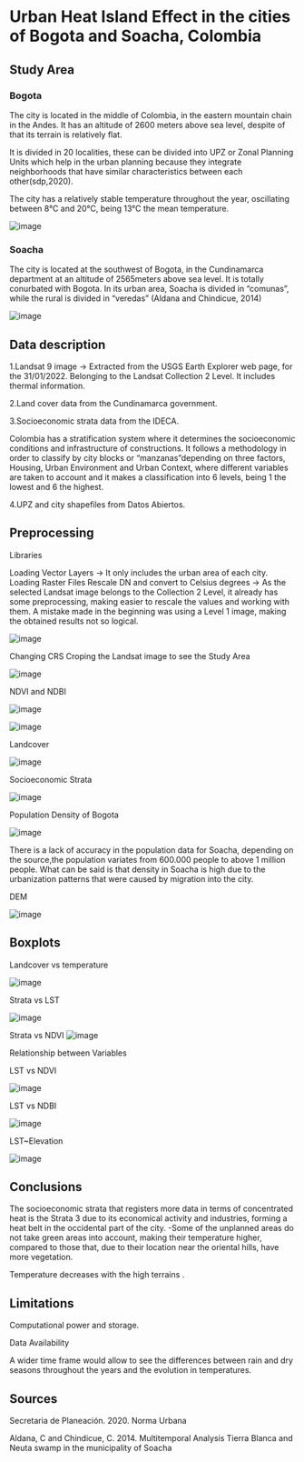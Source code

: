 # Urban Heat Island Effect in the cities of Bogota and Soacha, Colombia

## Study Area

### Bogota

The city is located in the middle of Colombia, in the eastern mountain chain in the Andes. It has an altitude of 2600 meters above sea level, despite of that its terrain is relatively flat.

It is divided in 20 localities, these can be divided into UPZ or Zonal Planning Units which help in the urban planning because they integrate neighborhoods that have similar characteristics between each other(sdp,2020).

The city has a relatively stable temperature throughout the year, oscillating between 8°C and 20°C, being 13°C the mean temperature.

![image](https://github.com/angiest1711/introduction-to-programming-/assets/119541571/3c2d2c8d-254c-4102-9ca0-d3cf8694663a)


### Soacha

The city is located at the southwest of Bogota, in the Cundinamarca department at an altitude of 2565meters above sea level. It is totally conurbated with Bogota. In its urban area, Soacha is divided in “comunas”, while the rural is divided in “veredas” (Aldana and Chindicue, 2014)

![image](https://github.com/angiest1711/introduction-to-programming-/assets/119541571/c79fdfe3-c92f-4ca5-a01f-dadb19faf5e3)


## Data description

1.Landsat 9 image -> Extracted from the USGS Earth Explorer web page, for the 31/01/2022. Belonging to the Landsat Collection 2 Level. It includes thermal information.

2.Land cover data from the Cundinamarca government.

3.Socioeconomic strata data from the IDECA.

Colombia has a stratification system where it determines the socioeconomic conditions and infrastructure of constructions. It follows a methodology in order to classify by city blocks or “manzanas”depending on three factors, Housing, Urban Environment and Urban Context, where different variables are taken to account and it makes a classification into 6 levels, being 1 the lowest and 6 the highest.

4.UPZ and city shapefiles from Datos Abiertos.

## Preprocessing

Libraries

Loading Vector Layers -> It only includes the urban area of each city.
Loading Raster Files
Rescale DN and convert to Celsius degrees -> As the selected Landsat image belongs to the Collection 2 Level, it already has some preprocessing, making easier to rescale the values and working with them. A mistake made in the beginning was using a Level 1 image, making the obtained results not so logical.

![image](https://github.com/angiest1711/introduction-to-programming-/assets/119541571/484eb349-8384-4027-8ebd-27c9a81cddb6)

Changing CRS
Croping the Landsat image to see the Study Area

![image](https://github.com/angiest1711/introduction-to-programming-/assets/119541571/27a0257a-bbc5-4850-8d66-fa2bd5377ee0)

NDVI and NDBI

![image](https://github.com/angiest1711/introduction-to-programming-/assets/119541571/2bbd331e-3cef-49c6-ac51-2f75e5ee2f7a)

![image](https://github.com/angiest1711/introduction-to-programming-/assets/119541571/4f4a4e22-916d-4175-b86a-a80c33eecf14)

Landcover

![image](https://github.com/angiest1711/introduction-to-programming-/assets/119541571/76898f94-6164-4d72-8d12-60169ef2ac31)

Socioeconomic Strata

![image](https://github.com/angiest1711/introduction-to-programming-/assets/119541571/ef879454-56a8-4d43-8657-6f20925d1415)


Population Density of Bogota

![image](https://github.com/angiest1711/introduction-to-programming-/assets/119541571/67748d6b-1d8f-4fb9-9991-910a56734597)

There is a lack of accuracy in the population data for Soacha, depending on the source,the population variates from 600.000 people to above 1 million people. What can be said is that density in Soacha is high due to the urbanization patterns that were caused by migration into the city.

DEM

![image](https://github.com/angiest1711/introduction-to-programming-/assets/119541571/2fc3680c-2174-45ac-b122-aa7d11e6fab7)

## Boxplots

Landcover vs temperature

![image](https://github.com/angiest1711/introduction-to-programming-/assets/119541571/77d49504-cb98-4d22-89e7-5d7d79dfa8bd)

Strata vs LST

![image](https://github.com/angiest1711/introduction-to-programming-/assets/119541571/7dc3f60f-8d22-4059-8879-8cbee479744d)

Strata vs NDVI
![image](https://github.com/angiest1711/introduction-to-programming-/assets/119541571/a7a372a3-d38b-4c41-a211-9f92cf805255)



Relationship between Variables


LST vs NDVI

![image](https://github.com/angiest1711/introduction-to-programming-/assets/119541571/ac2f1e1a-6119-4a95-b5d8-e15946636268)

LST vs NDBI

![image](https://github.com/angiest1711/introduction-to-programming-/assets/119541571/0a289116-d1aa-46c4-bb8b-7310950676be)

LST~Elevation

![image](https://github.com/angiest1711/introduction-to-programming-/assets/119541571/d4d4e889-9aa7-4424-a456-c02bdbe3ff17)


## Conclusions

The socioeconomic strata that registers more data in terms of concentrated heat is the Strata 3 due to its economical activity and industries, forming a heat belt in the occidental part of the city.
-Some of the unplanned areas do not take green areas into account, making their temperature higher, compared to those that, due to their location near the oriental hills, have more vegetation.

Temperature decreases with the high terrains .

## Limitations

Computational power and storage.

Data Availability

A wider time frame would allow to see the differences between rain and dry seasons throughout the years and the evolution in temperatures.

## Sources

Secretaria de Planeación. 2020. Norma Urbana

Aldana, C and Chindicue, C. 2014. Multitemporal Analysis Tierra Blanca and Neuta swamp in the municipality of Soacha
